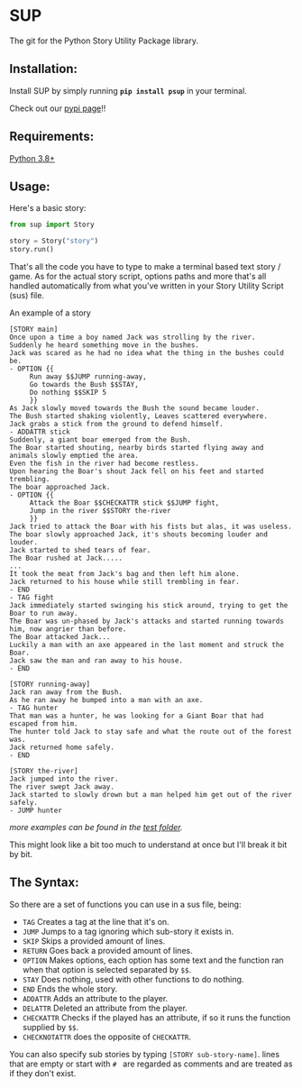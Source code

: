 # SUP
The git for the Python Story Utility Package library. 

## Installation:
Install SUP by simply running **`pip install psup`** in your terminal.

Check out our [pypi page](https://pypi.org/project/psup/)!!

## Requirements:
[Python 3.8+](https://www.python.org/downloads/)

## Usage:
Here's a basic story:

```py
from sup import Story

story = Story("story")
story.run()
```

That's all the code you have to type to make a terminal based text story / game.
As for the actual story script, options paths and more that's all handled automatically from what you've written in your Story Utility Script (sus) file.

An example of a story
```
[STORY main]
Once upon a time a boy named Jack was strolling by the river.
Suddenly he heard something move in the bushes.
Jack was scared as he had no idea what the thing in the bushes could be.
- OPTION {{
	 Run away $$JUMP running-away,
	 Go towards the Bush $$STAY,
	 Do nothing $$SKIP 5
	 }}
As Jack slowly moved towards the Bush the sound became louder.
The Bush started shaking violently, Leaves scattered everywhere.
Jack grabs a stick from the ground to defend himself.
- ADDATTR stick
Suddenly, a giant boar emerged from the Bush.
The Boar started shouting, nearby birds started flying away and animals slowly emptied the area.
Even the fish in the river had become restless.
Upon hearing the Boar's shout Jack fell on his feet and started trembling.
The boar approached Jack.
- OPTION {{
	 Attack the Boar $$CHECKATTR stick $$JUMP fight,
	 Jump in the river $$STORY the-river
	 }}
Jack tried to attack the Boar with his fists but alas, it was useless.
The boar slowly approached Jack, it's shouts becoming louder and louder.
Jack started to shed tears of fear. 
The Boar rushed at Jack.....
...
It took the meat from Jack's bag and then left him alone.
Jack returned to his house while still trembling in fear.
- END
- TAG fight
Jack immediately started swinging his stick around, trying to get the Boar to run away.
The Boar was un-phased by Jack's attacks and started running towards him, now angrier than before.
The Boar attacked Jack...
Luckily a man with an axe appeared in the last moment and struck the Boar.
Jack saw the man and ran away to his house.
- END

[STORY running-away]
Jack ran away from the Bush.
As he ran away he bumped into a man with an axe.
- TAG hunter
That man was a hunter, he was looking for a Giant Boar that had escaped from him.
The hunter told Jack to stay safe and what the route out of the forest was.
Jack returned home safely. 
- END

[STORY the-river]
Jack jumped into the river.
The river swept Jack away.
Jack started to slowly drown but a man helped him get out of the river safely.
- JUMP hunter
```
*more examples can be found in the [test folder](https://github.com/EnokiUN/sup/blob/main/tests/).*

This might look like a bit too much to understand at once but I'll break it bit by bit.

## The Syntax:
So there are a set of functions you can use in a sus file, being:
- `TAG` Creates a tag at the line that it's on.
- `JUMP` Jumps to a tag ignoring which sub-story it exists in.
- `SKIP` Skips a provided amount of lines.
- `RETURN` Goes back a provided amount of lines.
- `OPTION` Makes options, each option has some text and the function ran when that option is selected separated by `$$`.
- `STAY` Does nothing, used with other functions to do nothing.
- `END` Ends the whole story.
- `ADDATTR` Adds an attribute to the player.
- `DELATTR` Deleted an attribute from the player.
- `CHECKATTR` Checks if the played has an attribute, if so it runs the function supplied by `$$`.
- `CHECKNOTATTR` does the opposite of `CHECKATTR`.

You can also specify sub stories by typing `[STORY sub-story-name]`.
lines that are empty or start with `# ` are regarded as comments and are treated as if they don't exist.
